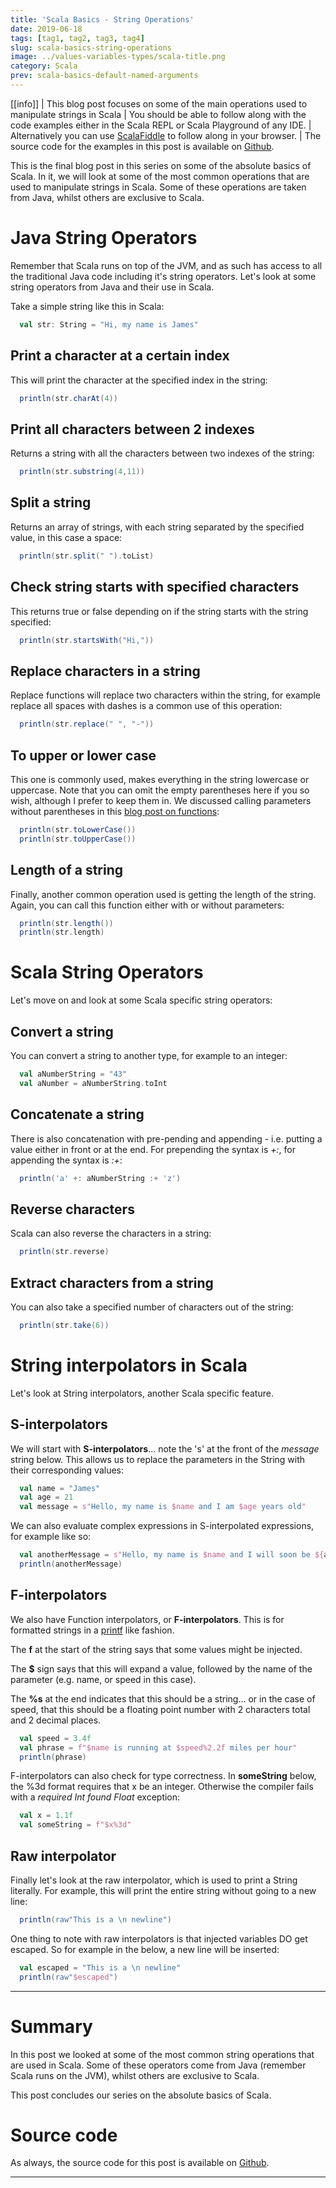```yaml
---
title: 'Scala Basics - String Operations'
date: 2019-06-18
tags: [tag1, tag2, tag3, tag4]
slug: scala-basics-string-operations
image: ../values-variables-types/scala-title.png
category: Scala
prev: scala-basics-default-named-arguments
---
```


[[info]]
| This blog post focuses on some of the main operations used to manipulate strings in Scala
| You should be able to follow along with the code examples either in the Scala REPL or Scala Playground of any IDE.
| Alternatively you can use [ScalaFiddle](https://scalafiddle.io/) to follow along in your browser.
| The source code for the examples in this post is available on [Github](https://github.com/james-willett/ScalaBlog/blob/master/src/scalaBasics/absoluteBasics/StringOperations.scala).

This is the final blog post in this series on some of the absolute basics of Scala. In it, we will look at some of the most common operations that are used to manipulate strings in Scala. Some of these operations are taken from Java, whilst others are exclusive to Scala.

# Java String Operators

Remember that Scala runs on top of the JVM, and as such has access to all the traditional Java code including it's string operators. Let's look at some string operators from Java and their use in Scala.

Take a simple string like this in Scala:

```scala
  val str: String = "Hi, my name is James"
```

## Print a character at a certain index

This will print the character at the specified index in the string:

```scala
  println(str.charAt(4))
```

## Print all characters between 2 indexes

Returns a string with all the characters between two indexes of the string:

```scala
  println(str.substring(4,11))
```

## Split a string

Returns an array of strings, with each string separated by the specified value, in this case a space:

```scala
  println(str.split(" ").toList)
```

## Check string starts with specified characters

This returns true or false depending on if the string starts with the string specified:

```scala
  println(str.startsWith("Hi,"))
```

## Replace characters in a string

Replace functions will replace two characters within the string, for example replace all spaces with dashes is a common use of this operation:

```scala
  println(str.replace(" ", "-"))
```

## To upper or lower case

This one is commonly used, makes everything in the string lowercase or uppercase. Note that you can omit the empty parentheses here if you so wish, although I prefer to keep them in. We discussed calling parameters without parentheses in this [blog post on functions](./scala-basics-functions#functions-with-no-parameters):

```scala
  println(str.toLowerCase())
  println(str.toUpperCase())
```

## Length of a string

Finally, another common operation used is getting the length of the string. Again, you can call this function either with or without parameters:

```scala
  println(str.length())
  println(str.length)
```

# Scala String Operators

Let's move on and look at some Scala specific string operators:

## Convert a string

You can convert a string to another type, for example to an integer:

```scala
  val aNumberString = "43"
  val aNumber = aNumberString.toInt
```

## Concatenate a string

There is also concatenation with pre-pending and appending - i.e. putting a value either in front or at the end. For prepending the syntax is _+:_, for appending the syntax is _:+_:

```scala
  println('a' +: aNumberString :+ 'z')
```

## Reverse characters

Scala can also reverse the characters in a string:

```scala
  println(str.reverse)
```

## Extract characters from a string

You can also take a specified number of characters out of the string:

```scala
  println(str.take(6))
```

# String interpolators in Scala

Let's look at String interpolators, another Scala specific feature.

## S-interpolators

We will start with **S-interpolators**... note the 's' at the front of the _message_ string below. This allows us to replace the parameters in the String with their corresponding values:

```scala
  val name = "James"
  val age = 21
  val message = s"Hello, my name is $name and I am $age years old"
```

We can also evaluate complex expressions in S-interpolated expressions, for example like so:

```scala
  val anotherMessage = s"Hello, my name is $name and I will soon be ${age+1} years old"
  println(anotherMessage)
```

## F-interpolators

We also have Function interpolators, or **F-interpolators**. This is for formatted strings in a [printf](https://www.baeldung.com/java-printstream-printf) like fashion.

The **f** at the start of the string says that some values might be injected.

The **\$** sign says that this will expand a value, followed by the name of the parameter (e.g. name, or speed in this case).

The **%s** at the end indicates that this should be a string... or in the case of speed, that this should be a floating point number with 2 characters total and 2 decimal places.

```scala
  val speed = 3.4f
  val phrase = f"$name is running at $speed%2.2f miles per hour"
  println(phrase)
```

F-interpolators can also check for type correctness. In **someString** below, the %3d format requires that x be an integer. Otherwise the compiler fails with a _required Int found Float_ exception:

```scala
  val x = 1.1f
  val someString = f"$x%3d"
```

## Raw interpolator

Finally let's look at the raw interpolator, which is used to print a String literally. For example, this will print the entire string without going to a new line:

```scala
  println(raw"This is a \n newline")
```

One thing to note with raw interpolators is that injected variables DO get escaped. So for example in the below, a new line will be inserted:

```scala
  val escaped = "This is a \n newline"
  println(raw"$escaped")
```

---

# Summary

In this post we looked at some of the most common string operations that are used in Scala. Some of these operators come from Java (remember Scala runs on the JVM), whilst others are exclusive to Scala.

This post concludes our series on the absolute basics of Scala.

# Source code

As always, the source code for this post is available on [Github](https://github.com/james-willett/ScalaBlog/blob/master/src/scalaBasics/absoluteBasics/StringOperations.scala).

---
